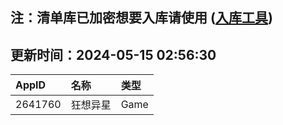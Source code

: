 ## 注：清单库已加密想要入库请使用 ([入库工具](https://github.com/BlankTMing/ManifestAutoUpdate/releases))

## 更新时间：2024-05-15 02:56:30
| AppID | 名称 | 类型  |
| :-------------------- | :----------------------------- | :----------- |
| 2641760 | 狂想异星| Game |
